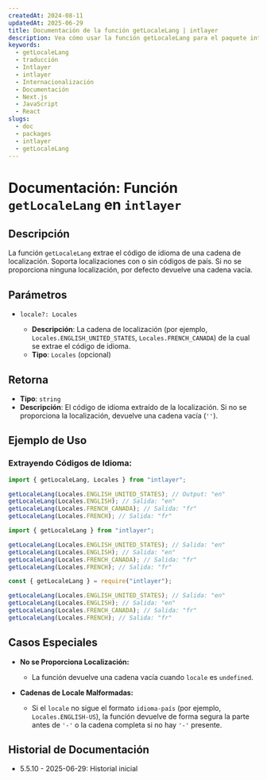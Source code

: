 ```yaml
---
createdAt: 2024-08-11
updatedAt: 2025-06-29
title: Documentación de la función getLocaleLang | intlayer
description: Vea cómo usar la función getLocaleLang para el paquete intlayer
keywords:
  - getLocaleLang
  - traducción
  - Intlayer
  - intlayer
  - Internacionalización
  - Documentación
  - Next.js
  - JavaScript
  - React
slugs:
  - doc
  - packages
  - intlayer
  - getLocaleLang
---
```


# Documentación: Función `getLocaleLang` en `intlayer`

## Descripción

La función `getLocaleLang` extrae el código de idioma de una cadena de localización. Soporta localizaciones con o sin códigos de país. Si no se proporciona ninguna localización, por defecto devuelve una cadena vacía.

## Parámetros

- `locale?: Locales`

  - **Descripción**: La cadena de localización (por ejemplo, `Locales.ENGLISH_UNITED_STATES`, `Locales.FRENCH_CANADA`) de la cual se extrae el código de idioma.
  - **Tipo**: `Locales` (opcional)

## Retorna

- **Tipo**: `string`
- **Descripción**: El código de idioma extraído de la localización. Si no se proporciona la localización, devuelve una cadena vacía (`''`).

## Ejemplo de Uso

### Extrayendo Códigos de Idioma:

```typescript codeFormat="typescript"
import { getLocaleLang, Locales } from "intlayer";

getLocaleLang(Locales.ENGLISH_UNITED_STATES); // Output: "en"
getLocaleLang(Locales.ENGLISH); // Salida: "en"
getLocaleLang(Locales.FRENCH_CANADA); // Salida: "fr"
getLocaleLang(Locales.FRENCH); // Salida: "fr"
```

```javascript codeFormat="esm"
import { getLocaleLang } from "intlayer";

getLocaleLang(Locales.ENGLISH_UNITED_STATES); // Salida: "en"
getLocaleLang(Locales.ENGLISH); // Salida: "en"
getLocaleLang(Locales.FRENCH_CANADA); // Salida: "fr"
getLocaleLang(Locales.FRENCH); // Salida: "fr"
```

```javascript codeFormat="commonjs"
const { getLocaleLang } = require("intlayer");

getLocaleLang(Locales.ENGLISH_UNITED_STATES); // Salida: "en"
getLocaleLang(Locales.ENGLISH); // Salida: "en"
getLocaleLang(Locales.FRENCH_CANADA); // Salida: "fr"
getLocaleLang(Locales.FRENCH); // Salida: "fr"
```

## Casos Especiales

- **No se Proporciona Localización:**

  - La función devuelve una cadena vacía cuando `locale` es `undefined`.

- **Cadenas de Locale Malformadas:**
  - Si el `locale` no sigue el formato `idioma-país` (por ejemplo, `Locales.ENGLISH-US`), la función devuelve de forma segura la parte antes de `'-'` o la cadena completa si no hay `'-'` presente.

## Historial de Documentación

- 5.5.10 - 2025-06-29: Historial inicial
